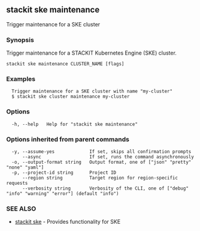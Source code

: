 ## stackit ske maintenance

Trigger maintenance for a SKE cluster

### Synopsis

Trigger maintenance for a STACKIT Kubernetes Engine (SKE) cluster.

```
stackit ske maintenance CLUSTER_NAME [flags]
```

### Examples

```
  Trigger maintenance for a SKE cluster with name "my-cluster"
  $ stackit ske cluster maintenance my-cluster
```

### Options

```
  -h, --help   Help for "stackit ske maintenance"
```

### Options inherited from parent commands

```
  -y, --assume-yes             If set, skips all confirmation prompts
      --async                  If set, runs the command asynchronously
  -o, --output-format string   Output format, one of ["json" "pretty" "none" "yaml"]
  -p, --project-id string      Project ID
      --region string          Target region for region-specific requests
      --verbosity string       Verbosity of the CLI, one of ["debug" "info" "warning" "error"] (default "info")
```

### SEE ALSO

* [stackit ske](./stackit_ske.md)	 - Provides functionality for SKE

